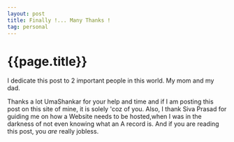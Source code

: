 ```yaml
---
layout: post
title: Finally !... Many Thanks !
tag: personal
--- 
```





 {{page.title}}
======================================================




I dedicate this post to 2 important people in this world. My mom and my dad.

Thanks a lot UmaShankar for your help and time and if I am posting this post on this site of mine, it is solely 'coz of you. Also, I thank Siva Prasad for guiding me on how a Website needs to be hosted,when I was in the darkness of not even knowing what an A record is. And if you are reading this post, you  _are_ really jobless.
